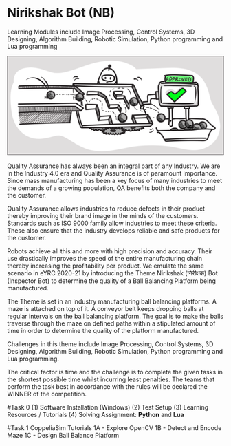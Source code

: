 # Nirikshak Bot (NB)
Learning Modules include Image Processing, Control Systems, 3D Designing, Algorithm Building, Robotic Simulation, Python programming and Lua programming

![](https://github.com/18harsh/Nirikshak-Bot-NB--eyantra/blob/main/theme_nb.png)

Quality Assurance has always been an integral part of any Industry. We are in the Industry 4.0 era and Quality Assurance is of paramount importance. Since mass manufacturing has been a key focus of many industries to meet the demands of a growing population, QA benefits both the company and the customer.

Quality Assurance allows industries to reduce defects in their product thereby improving their brand image in the minds of the customers. Standards such as ISO 9000 family allow industries to meet these criteria. These also ensure that the industry develops reliable and safe products for the customer.

Robots achieve all this and more with high precision and accuracy. Their use drastically improves the speed of the entire manufacturing chain thereby increasing the profitability per product. We emulate the same scenario in eYRC 2020-21 by introducing the Theme Nirikshak (निरीक्षक) Bot (Inspector Bot) to determine the quality of a Ball Balancing Platform being manufactured.

The Theme is set in an industry manufacturing ball balancing platforms. A maze is attached on top of it. A conveyor belt keeps dropping balls at regular intervals on the ball balancing platform. The goal is to make the balls traverse through the maze on defined paths within a stipulated amount of time in order to determine the quality of the platform manufactured.

Challenges in this theme include Image Processing, Control Systems, 3D Designing, Algorithm Building, Robotic Simulation, Python programming and Lua programming.

The critical factor is time and the challenge is to complete the given tasks in the shortest possible time whilst incurring least penalties. The teams that perform the task best in accordance with the rules will be declared the WINNER of the competition.


#Task 0
(1) Software Installation (Windows)
(2) Test Setup
(3) Learning Resources / Tutorials
(4) Solving Assignment: <b>Python</b> and <b>Lua</b>

#Task 1
CoppeliaSim Tutorials
1A - Explore OpenCV
1B - Detect and Encode Maze
1C - Design Ball Balance Platform

